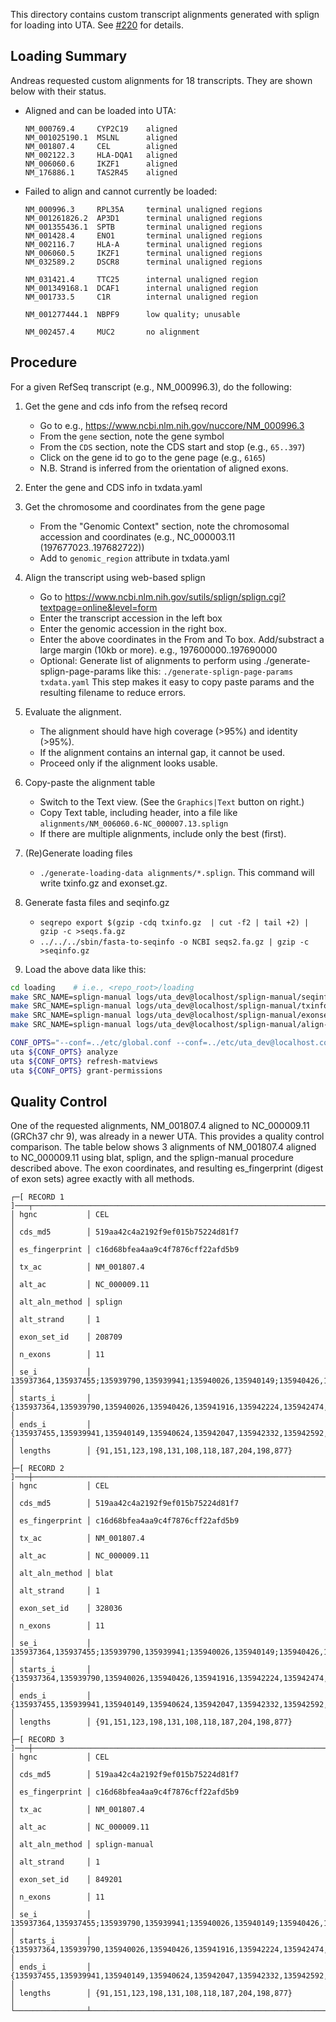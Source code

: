 This directory contains custom transcript alignments generated with
splign for loading into UTA.  See
[#220](https://github.com/biocommons/uta/issues/220) for details.


## Loading Summary

Andreas requested custom alignments for 18 transcripts. They are shown
below with their status.

* Aligned and can be loaded into UTA:

  ```
  NM_000769.4     CYP2C19    aligned
  NM_001025190.1  MSLNL      aligned
  NM_001807.4     CEL        aligned
  NM_002122.3     HLA-DQA1   aligned
  NM_006060.6     IKZF1      aligned
  NM_176886.1     TAS2R45    aligned
  ```

* Failed to align and cannot currently be loaded:

  ```
  NM_000996.3     RPL35A     terminal unaligned regions
  NM_001261826.2  AP3D1      terminal unaligned regions
  NM_001355436.1  SPTB       terminal unaligned regions
  NM_001428.4     ENO1       terminal unaligned regions
  NM_002116.7     HLA-A      terminal unaligned regions
  NM_006060.5     IKZF1      terminal unaligned regions
  NM_032589.2     DSCR8      terminal unaligned regions
                         
  NM_031421.4     TTC25      internal unaligned region
  NM_001349168.1  DCAF1      internal unaligned region
  NM_001733.5     C1R        internal unaligned region
                         
  NM_001277444.1  NBPF9      low quality; unusable
                         
  NM_002457.4     MUC2       no alignment
  ```

## Procedure

For a given RefSeq transcript (e.g., NM_000996.3), do the following:

1. Get the gene and cds info from the refseq record
   - Go to e.g., https://www.ncbi.nlm.nih.gov/nuccore/NM_000996.3
   - From the `gene` section, note the gene symbol
   - From the `CDS` section, note the CDS start and stop (e.g., `65..397`)
   - Click on the gene id to go to the gene page (e.g., `6165`)
   - N.B. Strand is inferred from the orientation of aligned exons.

1. Enter the gene and CDS info in txdata.yaml

1. Get the chromosome and coordinates from the gene page
   - From the "Genomic Context" section, note the chromosomal
     accession and coordinates (e.g., NC_000003.11
     (197677023..197682722))
   - Add to `genomic_region` attribute in txdata.yaml
   
1. Align the transcript using web-based splign
   - Go to https://www.ncbi.nlm.nih.gov/sutils/splign/splign.cgi?textpage=online&level=form
   - Enter the transcript accession in the left box
   - Enter the genomic accession in the right box.
   - Enter the above coordinates in the From and To box. Add/substract
     a large margin (10kb or more).  e.g., 197600000..197690000
   - Optional: Generate list of alignments to perform using
     ./generate-splign-page-params like this: `./generate-splign-page-params txdata.yaml`
     This step makes it easy to copy paste params and the resulting
     filename to reduce errors.

1. Evaluate the alignment.
   - The alignment should have high coverage (>95%) and identity (>95%). 
   - If the alignment contains an internal gap, it cannot be used.
   - Proceed only if the alignment looks usable.

1. Copy-paste the alignment table
   - Switch to the Text view. (See the `Graphics|Text` button on right.)
   - Copy Text table, including header, into a file like
     `alignments/NM_006060.6-NC_000007.13.splign`
   - If there are multiple alignments, include only the best (first).

1. (Re)Generate loading files
   - `./generate-loading-data alignments/*.splign`. This command
     will write txinfo.gz and exonset.gz.

1. Generate fasta files and seqinfo.gz
   
   - `seqrepo export $(gzip -cdq txinfo.gz  | cut -f2 | tail +2) | gzip -c >seqs.fa.gz`
   - `../../../sbin/fasta-to-seqinfo -o NCBI seqs2.fa.gz | gzip -c >seqinfo.gz`

1. Load the above data like this:

  ```sh
  cd loading    # i.e., <repo_root>/loading
  make SRC_NAME=splign-manual logs/uta_dev@localhost/splign-manual/seqinfo.log
  make SRC_NAME=splign-manual logs/uta_dev@localhost/splign-manual/txinfo.log
  make SRC_NAME=splign-manual logs/uta_dev@localhost/splign-manual/exonset.log
  make SRC_NAME=splign-manual logs/uta_dev@localhost/splign-manual/align-exons.log

  CONF_OPTS="--conf=../etc/global.conf --conf=../etc/uta_dev@localhost.conf"
  uta ${CONF_OPTS} analyze
  uta ${CONF_OPTS} refresh-matviews
  uta ${CONF_OPTS} grant-permissions

  ```

## Quality Control

One of the requested alignments, NM_001807.4 aligned to NC_000009.11
(GRCh37 chr 9), was already in a newer UTA.  This provides a quality
control comparison.  The table below shows 3 alignments of NM_001807.4
aligned to NC_000009.11 using blat, splign, and the splign-manual
procedure described above.  The exon coordinates, and resulting
es_fingerprint (digest of exon sets) agree exactly with all methods.


```
┌─[ RECORD 1 ]───┬─────────────────────────────────────────────────────────────────────────────────────────────────────────────────────────────────────────────────────────────────────────────────────────────────────────────────────────────┐
│ hgnc           │ CEL                                                                                                                                                                                                                         │
│ cds_md5        │ 519aa42c4a2192f9ef015b75224d81f7                                                                                                                                                                                            │
│ es_fingerprint │ c16d68bfea4aa9c4f7876cff22afd5b9                                                                                                                                                                                            │
│ tx_ac          │ NM_001807.4                                                                                                                                                                                                                 │
│ alt_ac         │ NC_000009.11                                                                                                                                                                                                                │
│ alt_aln_method │ splign                                                                                                                                                                                                                      │
│ alt_strand     │ 1                                                                                                                                                                                                                           │
│ exon_set_id    │ 208709                                                                                                                                                                                                                      │
│ n_exons        │ 11                                                                                                                                                                                                                          │
│ se_i           │ 135937364,135937455;135939790,135939941;135940026,135940149;135940426,135940624;135941916,135942047;135942224,135942332;135942474,135942592;135944058,135944245;135944442,135944646;135945847,135946045;135946373,135947250 │
│ starts_i       │ {135937364,135939790,135940026,135940426,135941916,135942224,135942474,135944058,135944442,135945847,135946373}                                                                                                             │
│ ends_i         │ {135937455,135939941,135940149,135940624,135942047,135942332,135942592,135944245,135944646,135946045,135947250}                                                                                                             │
│ lengths        │ {91,151,123,198,131,108,118,187,204,198,877}                                                                                                                                                                                │
├─[ RECORD 2 ]───┼─────────────────────────────────────────────────────────────────────────────────────────────────────────────────────────────────────────────────────────────────────────────────────────────────────────────────────────────┤
│ hgnc           │ CEL                                                                                                                                                                                                                         │
│ cds_md5        │ 519aa42c4a2192f9ef015b75224d81f7                                                                                                                                                                                            │
│ es_fingerprint │ c16d68bfea4aa9c4f7876cff22afd5b9                                                                                                                                                                                            │
│ tx_ac          │ NM_001807.4                                                                                                                                                                                                                 │
│ alt_ac         │ NC_000009.11                                                                                                                                                                                                                │
│ alt_aln_method │ blat                                                                                                                                                                                                                        │
│ alt_strand     │ 1                                                                                                                                                                                                                           │
│ exon_set_id    │ 328036                                                                                                                                                                                                                      │
│ n_exons        │ 11                                                                                                                                                                                                                          │
│ se_i           │ 135937364,135937455;135939790,135939941;135940026,135940149;135940426,135940624;135941916,135942047;135942224,135942332;135942474,135942592;135944058,135944245;135944442,135944646;135945847,135946045;135946373,135947250 │
│ starts_i       │ {135937364,135939790,135940026,135940426,135941916,135942224,135942474,135944058,135944442,135945847,135946373}                                                                                                             │
│ ends_i         │ {135937455,135939941,135940149,135940624,135942047,135942332,135942592,135944245,135944646,135946045,135947250}                                                                                                             │
│ lengths        │ {91,151,123,198,131,108,118,187,204,198,877}                                                                                                                                                                                │
├─[ RECORD 3 ]───┼─────────────────────────────────────────────────────────────────────────────────────────────────────────────────────────────────────────────────────────────────────────────────────────────────────────────────────────────┤
│ hgnc           │ CEL                                                                                                                                                                                                                         │
│ cds_md5        │ 519aa42c4a2192f9ef015b75224d81f7                                                                                                                                                                                            │
│ es_fingerprint │ c16d68bfea4aa9c4f7876cff22afd5b9                                                                                                                                                                                            │
│ tx_ac          │ NM_001807.4                                                                                                                                                                                                                 │
│ alt_ac         │ NC_000009.11                                                                                                                                                                                                                │
│ alt_aln_method │ splign-manual                                                                                                                                                                                                               │
│ alt_strand     │ 1                                                                                                                                                                                                                           │
│ exon_set_id    │ 849201                                                                                                                                                                                                                      │
│ n_exons        │ 11                                                                                                                                                                                                                          │
│ se_i           │ 135937364,135937455;135939790,135939941;135940026,135940149;135940426,135940624;135941916,135942047;135942224,135942332;135942474,135942592;135944058,135944245;135944442,135944646;135945847,135946045;135946373,135947250 │
│ starts_i       │ {135937364,135939790,135940026,135940426,135941916,135942224,135942474,135944058,135944442,135945847,135946373}                                                                                                             │
│ ends_i         │ {135937455,135939941,135940149,135940624,135942047,135942332,135942592,135944245,135944646,135946045,135947250}                                                                                                             │
│ lengths        │ {91,151,123,198,131,108,118,187,204,198,877}                                                                                                                                                                                │
└────────────────┴─────────────────────────────────────────────────────────────────────────────────────────────────────────────────────────────────────────────────────────────────────────────────────────────────────────────────────────────┘
```

